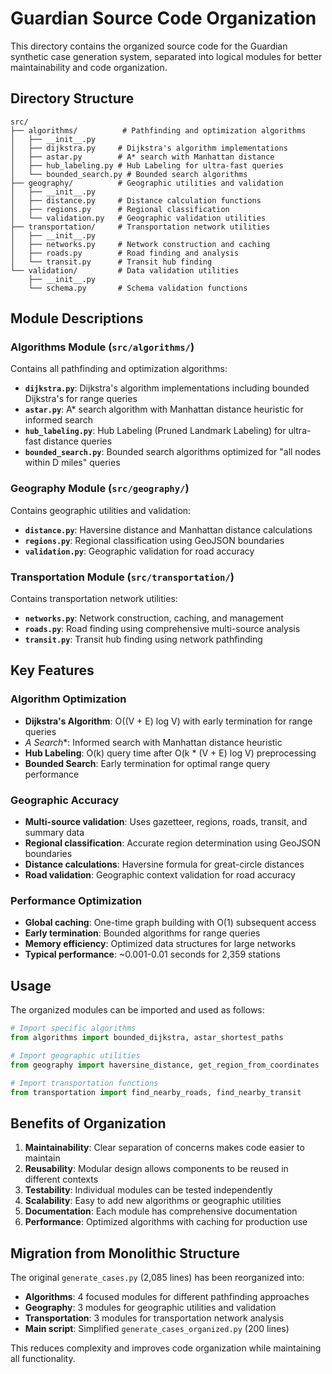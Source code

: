# Guardian Source Code Organization

This directory contains the organized source code for the Guardian synthetic case generation system, separated into logical modules for better maintainability and code organization.

## Directory Structure

```
src/
├── algorithms/          # Pathfinding and optimization algorithms
│   ├── __init__.py
│   ├── dijkstra.py     # Dijkstra's algorithm implementations
│   ├── astar.py        # A* search with Manhattan distance
│   ├── hub_labeling.py # Hub Labeling for ultra-fast queries
│   └── bounded_search.py # Bounded search algorithms
├── geography/          # Geographic utilities and validation
│   ├── __init__.py
│   ├── distance.py     # Distance calculation functions
│   ├── regions.py      # Regional classification
│   └── validation.py   # Geographic validation utilities
├── transportation/     # Transportation network utilities
│   ├── __init__.py
│   ├── networks.py     # Network construction and caching
│   ├── roads.py        # Road finding and analysis
│   └── transit.py      # Transit hub finding
└── validation/         # Data validation utilities
    ├── __init__.py
    └── schema.py       # Schema validation functions
```

## Module Descriptions

### Algorithms Module (`src/algorithms/`)

Contains all pathfinding and optimization algorithms:

- **`dijkstra.py`**: Dijkstra's algorithm implementations including bounded Dijkstra's for range queries
- **`astar.py`**: A* search algorithm with Manhattan distance heuristic for informed search
- **`hub_labeling.py`**: Hub Labeling (Pruned Landmark Labeling) for ultra-fast distance queries
- **`bounded_search.py`**: Bounded search algorithms optimized for "all nodes within D miles" queries

### Geography Module (`src/geography/`)

Contains geographic utilities and validation:

- **`distance.py`**: Haversine distance and Manhattan distance calculations
- **`regions.py`**: Regional classification using GeoJSON boundaries
- **`validation.py`**: Geographic validation for road accuracy

### Transportation Module (`src/transportation/`)

Contains transportation network utilities:

- **`networks.py`**: Network construction, caching, and management
- **`roads.py`**: Road finding using comprehensive multi-source analysis
- **`transit.py`**: Transit hub finding using network pathfinding

## Key Features

### Algorithm Optimization
- **Dijkstra's Algorithm**: O((V + E) log V) with early termination for range queries
- **A* Search**: Informed search with Manhattan distance heuristic
- **Hub Labeling**: O(k) query time after O(k * (V + E) log V) preprocessing
- **Bounded Search**: Early termination for optimal range query performance

### Geographic Accuracy
- **Multi-source validation**: Uses gazetteer, regions, roads, transit, and summary data
- **Regional classification**: Accurate region determination using GeoJSON boundaries
- **Distance calculations**: Haversine formula for great-circle distances
- **Road validation**: Geographic context validation for road accuracy

### Performance Optimization
- **Global caching**: One-time graph building with O(1) subsequent access
- **Early termination**: Bounded algorithms for range queries
- **Memory efficiency**: Optimized data structures for large networks
- **Typical performance**: ~0.001-0.01 seconds for 2,359 stations

## Usage

The organized modules can be imported and used as follows:

```python
# Import specific algorithms
from algorithms import bounded_dijkstra, astar_shortest_paths

# Import geographic utilities
from geography import haversine_distance, get_region_from_coordinates

# Import transportation functions
from transportation import find_nearby_roads, find_nearby_transit
```

## Benefits of Organization

1. **Maintainability**: Clear separation of concerns makes code easier to maintain
2. **Reusability**: Modular design allows components to be reused in different contexts
3. **Testability**: Individual modules can be tested independently
4. **Scalability**: Easy to add new algorithms or geographic utilities
5. **Documentation**: Each module has comprehensive documentation
6. **Performance**: Optimized algorithms with caching for production use

## Migration from Monolithic Structure

The original `generate_cases.py` (2,085 lines) has been reorganized into:

- **Algorithms**: 4 focused modules for different pathfinding approaches
- **Geography**: 3 modules for geographic utilities and validation
- **Transportation**: 3 modules for transportation network analysis
- **Main script**: Simplified `generate_cases_organized.py` (200 lines)

This reduces complexity and improves code organization while maintaining all functionality.
